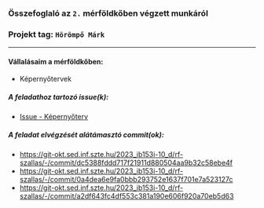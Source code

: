 ### Összefoglaló az `2.` mérföldkőben végzett munkáról

### Projekt tag: `Hörömpő Márk`
___

#### Vállalásaim a mérföldkőben:

- Képernyőtervek

##### A feladathoz tartozó issue(k):

- [Issue - Képernyőterv](https://git-okt.sed.inf.szte.hu/2023_ib153i-10_d/rf-szallas/-/issues/14)

##### A feladat elvégzését alátámasztó commit(ok):

- https://git-okt.sed.inf.szte.hu/2023_ib153i-10_d/rf-szallas/-/commit/dc5388fddd717f21911d880504aa9b32c58ebe4f
- https://git-okt.sed.inf.szte.hu/2023_ib153i-10_d/rf-szallas/-/commit/0a4dea6e9fa0bbb293752e1637f701e7a523127c
- https://git-okt.sed.inf.szte.hu/2023_ib153i-10_d/rf-szallas/-/commit/a2df643fc4df553c381a190e606f920a70eb5d63